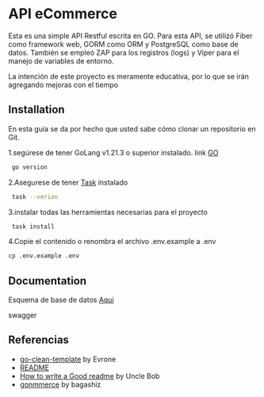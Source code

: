 
# API eCommerce

Esta es una simple API Restful escrita en GO. Para esta API, se utilizó Fiber como framework web, GORM como ORM y PostgreSQL como base de datos. También se empleó ZAP para los registros (logs) y Viper para el manejo de variables de entorno.

La intención de este proyecto es meramente educativa, por lo que se irán agregando mejoras con el tiempo
## Installation
En esta guía se da por hecho que usted sabe cómo clonar un repositorio en Git.

1.segúrese de tener GoLang v1.21.3 o superior instalado.
link [GO](https://go.dev/doc/install)
```bash
 go version
```
2.Asegurese de tener [Task](https://taskfile.dev/installation/)
instalado 

```bash
 task --verion
```

3.instalar todas las herramientas necesarias para el proyecto  

```bash
 task install
```

4.Copie el contenido o renombra el archivo .env.example a .env  

```bash
cp .env.example .env
```
## Documentation

Esquema de base de datos [Aqui](https://github.com/Joskeiner/Api_e-commerce/tree/main/UML) 

swagger 


## Referencias

 - [go-clean-template](https://awesomeopensource.com/project/elangosundar/awesome-README-templates) by Evrone
 - [README](https://readme.so/es/editor)
 - [How to write a Good readme](https://blog.cleancoder.com/uncle-bob/2012/08/13/the-clean-architecture.html) by Uncle Bob
 - [gonmmerce](https://github.com/bagashiz/gommerce) by  bagashiz
